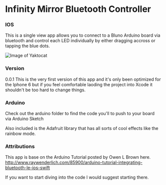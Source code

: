 # Infinity Mirror Bluetooth Controller 

### IOS
This is a single view app allows you to connect to a Bluno Arduino board via bluetooth 
and control each LED individually by either dragging accross or tapping the blue dots. 

![Image of Yaktocat](http://i.imgur.com/fLRgTr4.jpg?1)

### Version
0.0.1 
This is the very first version of this app and it's only been optimized for the Iphone 6 
but if you feel comfortable laoding the project into Xcode it shouldn't be too hard to 
change things. 

### Arduino 
Check out the arduino folder to find the code you'll to push to your board via Arduino 
Sketch

Also included is the Adafruit library that has all sorts of cool effects like the rainbow
 mode. 


### Attributions
This app is base on the Arduino Tutorial posted by Owen L Brown here. 
http://www.raywenderlich.com/85900/arduino-tutorial-integrating-bluetooth-le-ios-swift

If you want to start diving into the code I would suggest starting there. 
